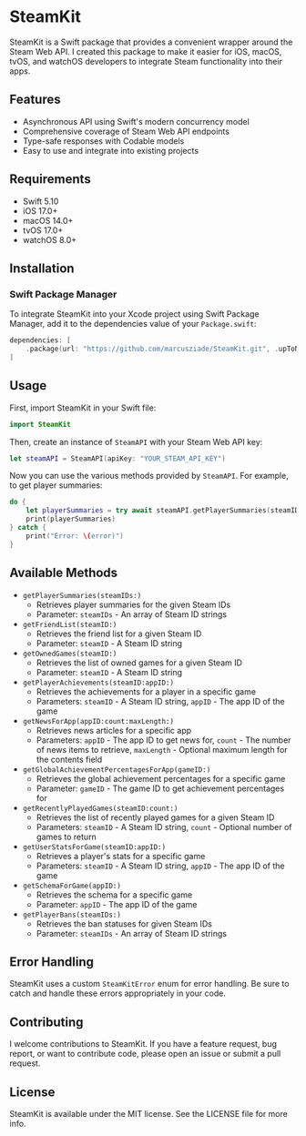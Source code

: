 # SteamKit

SteamKit is a Swift package that provides a convenient wrapper around the Steam Web API. I created this package to make it easier for iOS, macOS, tvOS, and watchOS developers to integrate Steam functionality into their apps.

## Features

- Asynchronous API using Swift's modern concurrency model
- Comprehensive coverage of Steam Web API endpoints
- Type-safe responses with Codable models
- Easy to use and integrate into existing projects

## Requirements

- Swift 5.10
- iOS 17.0+
- macOS 14.0+
- tvOS 17.0+
- watchOS 8.0+

## Installation

### Swift Package Manager

To integrate SteamKit into your Xcode project using Swift Package Manager, add it to the dependencies value of your `Package.swift`:

```swift
dependencies: [
    .package(url: "https://github.com/marcusziade/SteamKit.git", .upToNextMajor(from: "1.0.0"))
]
```

## Usage

First, import SteamKit in your Swift file:

```swift
import SteamKit
```

Then, create an instance of `SteamAPI` with your Steam Web API key:

```swift
let steamAPI = SteamAPI(apiKey: "YOUR_STEAM_API_KEY")
```

Now you can use the various methods provided by `SteamAPI`. For example, to get player summaries:

```swift
do {
    let playerSummaries = try await steamAPI.getPlayerSummaries(steamIDs: ["76561197960435530"])
    print(playerSummaries)
} catch {
    print("Error: \(error)")
}
```

## Available Methods

- `getPlayerSummaries(steamIDs:)`
  - Retrieves player summaries for the given Steam IDs
  - Parameter: `steamIDs` - An array of Steam ID strings
- `getFriendList(steamID:)`
  - Retrieves the friend list for a given Steam ID
  - Parameter: `steamID` - A Steam ID string
- `getOwnedGames(steamID:)`
  - Retrieves the list of owned games for a given Steam ID
  - Parameter: `steamID` - A Steam ID string
- `getPlayerAchievements(steamID:appID:)`
  - Retrieves the achievements for a player in a specific game
  - Parameters: `steamID` - A Steam ID string, `appID` - The app ID of the game
- `getNewsForApp(appID:count:maxLength:)`
  - Retrieves news articles for a specific app
  - Parameters: `appID` - The app ID to get news for, `count` - The number of news items to retrieve, `maxLength` - Optional maximum length for the contents field
- `getGlobalAchievementPercentagesForApp(gameID:)`
  - Retrieves the global achievement percentages for a specific game
  - Parameter: `gameID` - The game ID to get achievement percentages for
- `getRecentlyPlayedGames(steamID:count:)`
  - Retrieves the list of recently played games for a given Steam ID
  - Parameters: `steamID` - A Steam ID string, `count` - Optional number of games to return
- `getUserStatsForGame(steamID:appID:)`
  - Retrieves a player's stats for a specific game
  - Parameters: `steamID` - A Steam ID string, `appID` - The app ID of the game
- `getSchemaForGame(appID:)`
  - Retrieves the schema for a specific game
  - Parameter: `appID` - The app ID of the game
- `getPlayerBans(steamIDs:)`
  - Retrieves the ban statuses for given Steam IDs
  - Parameter: `steamIDs` - An array of Steam ID strings

## Error Handling

SteamKit uses a custom `SteamKitError` enum for error handling. Be sure to catch and handle these errors appropriately in your code.

## Contributing

I welcome contributions to SteamKit. If you have a feature request, bug report, or want to contribute code, please open an issue or submit a pull request.

## License

SteamKit is available under the MIT license. See the LICENSE file for more info.
